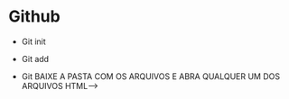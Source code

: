 <!--BAIXE A PASTA COM OS ARQUIVOS E ABRA QUALQUER UM DOS ARQUIVOS HTML-->
# Github

- Git init

- Git add

- Git BAIXE A PASTA COM OS ARQUIVOS E ABRA QUALQUER UM DOS ARQUIVOS HTML-->
